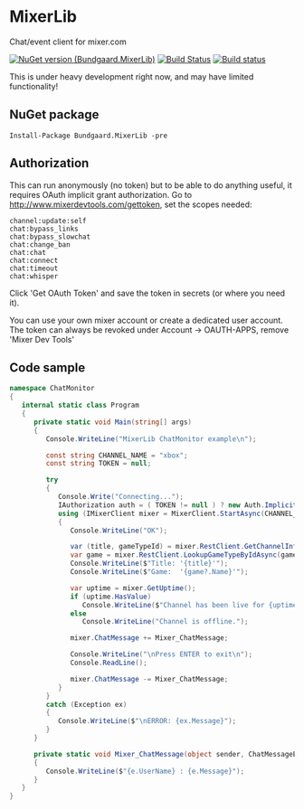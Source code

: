# MixerLib
Chat/event client for mixer.com

[![NuGet version (Bundgaard.MixerLib)](https://img.shields.io/nuget/v/Bundgaard.MixerLib.svg?style=flat-square)](https://www.nuget.org/packages/Bundgaard.MixerLib/)
[![Build Status](https://travis-ci.org/jbdk/MixerLib.svg?branch=dev)](https://travis-ci.org/jbdk/MixerLib)
[![Build status](https://ci.appveyor.com/api/projects/status/evlyc4y2pmai2afa?svg=true)](https://ci.appveyor.com/project/jbdk/mixerlib)

This is under heavy development right now, and may have limited functionality!

## NuGet package
````nuget
Install-Package Bundgaard.MixerLib -pre
````

## Authorization
This can run anonymously (no token) but to be able to do anything useful, it requires OAuth implicit grant authorization.
Go to http://www.mixerdevtools.com/gettoken, set the scopes needed: 
````
channel:update:self
chat:bypass_links
chat:bypass_slowchat
chat:change_ban
chat:chat
chat:connect
chat:timeout
chat:whisper
````

Click 'Get OAuth Token' and save the token in secrets (or where you need it).

You can use your own mixer account or create a dedicated user account.
The token can always be revoked under Account -> OAUTH-APPS, remove 'Mixer Dev Tools'

## Code sample
````csharp
namespace ChatMonitor
{
   internal static class Program
   {
      private static void Main(string[] args)
      {
         Console.WriteLine("MixerLib ChatMonitor example\n");

         const string CHANNEL_NAME = "xbox";
         const string TOKEN = null;

         try
         {
            Console.Write("Connecting...");
            IAuthorization auth = ( TOKEN != null ) ? new Auth.ImplicitGrant(TOKEN) : null;
            using (IMixerClient mixer = MixerClient.StartAsync(CHANNEL_NAME, auth).Result)
            {
               Console.WriteLine("OK");

               var (title, gameTypeId) = mixer.RestClient.GetChannelInfoAsync().Result;
               var game = mixer.RestClient.LookupGameTypeByIdAsync(gameTypeId.GetValueOrDefault()).Result;
               Console.WriteLine($"Title: '{title}'");
               Console.WriteLine($"Game:  '{game?.Name}'");

               var uptime = mixer.GetUptime();
               if (uptime.HasValue)
                  Console.WriteLine($"Channel has been live for {uptime} with {mixer.CurrentViewers} viewers currently.");
               else
                  Console.WriteLine("Channel is offline.");

               mixer.ChatMessage += Mixer_ChatMessage;

               Console.WriteLine("\nPress ENTER to exit\n");
               Console.ReadLine();

               mixer.ChatMessage -= Mixer_ChatMessage;
            }
         }
         catch (Exception ex)
         {
            Console.WriteLine($"\nERROR: {ex.Message}");
         }
      }

      private static void Mixer_ChatMessage(object sender, ChatMessageEventArgs e)
      {
         Console.WriteLine($"{e.UserName} : {e.Message}");
      }
   }
}

````
